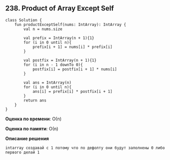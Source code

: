 ## 238. Product of Array Except Self


```
class Solution {
    fun productExceptSelf(nums: IntArray): IntArray {
        val n = nums.size

        val prefix = IntArray(n + 1){1}
        for (i in 0 until n){
            prefix[i + 1] = nums[i] * prefix[i]
        }

        val postfix = IntArray(n + 1){1}
        for (i in n - 1 downTo 0){
            postfix[i] = postfix[i + 1] * nums[i]
        }

        val ans = IntArray(n)
        for (i in 0 until n){
            ans[i] = prefix[i] * postfix[i + 1]
        }
        return ans
    }
}

```

**Оценка по времени**: О(n)


**Оценка по памяти**: О(n)


**Описание решения**
```
intarray создавай с 1 потому что по дефолту они будут заполнены 0 либо первого делай 1

```